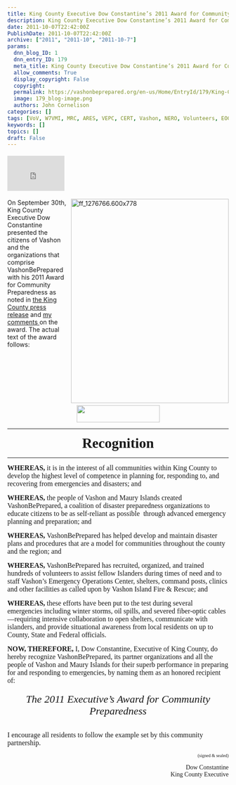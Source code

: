 ```yaml
---
title: King County Executive Dow Constantine’s 2011 Award for Community Preparedness to VashonBePrepared
description: King County Executive Dow Constantine’s 2011 Award for Community Preparedness to VashonBePrepared
date: 2011-10-07T22:42:00Z
PublishDate: 2011-10-07T22:42:00Z
archive: ["2011", "2011-10", "2011-10-7"]
params:
  dnn_blog_ID: 1
  dnn_entry_ID: 179
  meta_title: King County Executive Dow Constantine’s 2011 Award for Community Preparedness to VashonBePrepared
  allow_comments: True
  display_copyright: False
  copyright:
  permalink: https://vashonbeprepared.org/en-us/Home/EntryId/179/King-County-Executive-Dow-Constantine-rsquo-s-2011-Award-for-Community-Preparedness-to-VashonBePrepared
  image: 179_blog-image.png
  authors: John Cornelison
categories: []
tags: [VoV, W7VMI, MRC, ARES, VEPC, CERT, Vashon, NERO, Volunteers, EOC, VashonBePrepared, VMIRC, VIFR]
keywords: []
topics: []
draft: False
---
```


<div class="wlWriterHeaderFooter" style="padding-bottom: 4px; margin: 0px; padding-left: 0px; padding-right: 0px; float: none; padding-top: 4px;"><iframe src="http://www.facebook.com/widgets/like.php?href=http://vashoneoc.org/Blogs/VashonPreparedness/tabid/164/EntryId/179/King-County-Executive-Dow-Constantine-rsquo-s-2011-Award-for-Community-Preparedness-to-VashonBePrepared.aspx" frameborder="0" scrolling="no" style="width: 130px; height: 80px;border: medium none;"></iframe></div>
<p><a href="./images/179/Windows-Live-Writer-Kin.-VashonBePrepared-and-the-Carnation-_D149-ff_1276766.600x778_2.jpg"><img width="359" height="465" title="ff_1276766.600x778" style="background-image: none;   margin: 0px 0px 5px 5px; padding-left: 0px; padding-right: 0px; display: inline; float: right;   padding-top: 0px;border: 0px solid;" alt="ff_1276766.600x778" src="./images/179/Windows-Live-Writer-Kin.-VashonBePrepared-and-the-Carnation-_D149-ff_1276766.600x778_thumb.jpg" /></a>On September 30th, King County Executive Dow Constantine presented the citizens of Vashon and the organizations that comprise VashonBePrepared with his 2011 Award for Community Preparedness as noted in <a href="/Blogs/VashonPreparedness/tabid/164/EntryId/178/VashonBePrepared-and-Carnation-Duvall-Citizen-Corps-Council-recognized-for-preparedness-and-response-efforts.aspx" target="_blank">the King County press release</a>&nbsp;and <a href="http://vashoneoc.org/Blogs/VashonPreparedness/tabid/164/EntryId/185/King-County-Executive-Dow-Constantine-Recognizes-Vashon-with-Inaugural-Community-Preparedness-Award.aspx">my comments </a>on the award. The actual text of the award follows:</p>
<p>&nbsp;</p>
<p><span style="font-family: times new roman;"><img alt="" width="189" height="39" style="display: block; float: none; margin-left: auto; margin-right: auto;" src="./images/178/Windows-Live-Writer-004587f1eff0_CF77-clip_image001_2.gif" /></span></p>
<p><span style="font-family: times new roman;"></span><hr />
</p>
<p style="text-align: center;"><strong><span style="font-family: times new roman; font-size: 32px;">Recognition</span></strong></p>
<span style="font-family: times new roman;"><hr />
</span>
<p><span style="font-family: times new roman; font-size: 16px;"><b>WHEREAS, </b>it is in the interest of all communities within King County to develop the highest level of competence in planning for, responding to, and recovering from emergencies and disasters; and</span></p>
<p><span style="font-family: times new roman; font-size: 16px;"><b>WHEREAS, </b>the people of Vashon and Maury Islands created<b> </b>VashonBePrepared, a coalition of disaster preparedness organizations to educate citizens to be as self-reliant as possible&nbsp; through advanced emergency planning and preparation; and</span></p>
<p><span style="font-family: times new roman; font-size: 16px;"><b>WHEREAS, </b>VashonBePrepared has helped develop and maintain disaster plans and procedures that are a model for communities throughout the county and the region; and</span></p>
<p><span style="font-family: times new roman; font-size: 16px;"><strong>WHEREAS,</strong> VashonBePrepared has recruited, organized, and trained hundreds of volunteers to assist fellow Islanders during times of need and to staff Vashon&rsquo;s Emergency Operations Center, shelters, command posts, clinics and other facilities as called upon by Vashon Island Fire &amp; Rescue; and</span></p>
<p><span style="font-family: times new roman; font-size: 16px;"><b>WHEREAS, </b>these efforts have been put to the test during several emergencies including winter storms, oil spills, and severed fiber-optic cables&mdash;requiring intensive collaboration to open shelters, communicate with islanders, and provide situational awareness from local residents on up to County, State and Federal officials.</span></p>
<p><span style="font-family: times new roman; font-size: 16px;"><b>NOW, THEREFORE,</b> I, Dow Constantine, Executive of King County, do hereby recognize VashonBePrepared, its partner organizations and all the people of Vashon and Maury Islands for their superb performance in preparing for and responding to emergencies, by naming them as an honored recipient of:</span></p>
<h6 style="text-align: center;"><span style="font-family: times new roman; font-size: 24px;">The 2011 Executive&rsquo;s Award for Community Preparedness</span></h6>
<p><span style="font-family: times new roman; font-size: 16px;">I encourage all residents to follow the example set by this community partnership.</span></p>
<p style="text-align: right;"><span style="font-family: times new roman; font-size: 10px;">(signed &amp; sealed)</span></p>
<p style="text-align: right;"><span style="font-family: times new roman;">Dow Constantine <br />
King County Executive</span></p>
